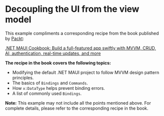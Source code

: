 # Decoupling the UI from the view model 
This example compliments a corresponding recipe from the book published by [Packt](https://www.packtpub.com/en-us?utm_source=github):

[.NET MAUI Cookbook: Build a full-featured app swiftly with MVVM, CRUD, AI, authentication, real-time updates, and more](https://www.packtpub.com/en-IT/product/net-maui-cookbook-9781835464625)

**The recipe in the book covers the following topics:**
* Modifying the default .NET MAUI project to follow MVVM design pattern principles.
* The basics of `Bindings` and `Commands`.
* How `x:DataType` helps prevent binding errors.
* A list of commonly used `Bindings`.

**Note:** This example may not include all the points mentioned above. For complete details, please refer to the corresponding recipe in the book.